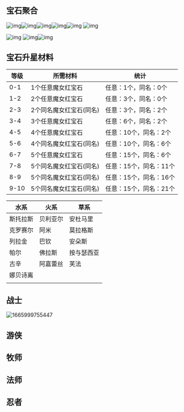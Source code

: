 ## 宝石聚合



![img](file:///https://tse1-mm.cn.bing.net/th/id/OET.625a2360156145f3a3d504c50bdd749e?w=272&h=272&c=7&rs=1&o=5&dpr=1.3&pid=1.9)![img](file:///C:/Users/18890/AppData/Local/Temp/msohtmlclip1/01/clip_image004.jpg)![img](file:///C:/Users/18890/AppData/Local/Temp/msohtmlclip1/01/clip_image006.jpg)![img](file:///C:/Users/18890/AppData/Local/Temp/msohtmlclip1/01/clip_image008.jpg)![img](file:///C:/Users/18890/AppData/Local/Temp/msohtmlclip1/01/clip_image010.jpg) ![img](file:///C:/Users/18890/AppData/Local/Temp/msohtmlclip1/01/clip_image012.jpg)

![img](file:///C:/Users/18890/AppData/Local/Temp/msohtmlclip1/01/clip_image014.jpg) ![img](file:///C:/Users/18890/AppData/Local/Temp/msohtmlclip1/01/clip_image016.jpg)![img](file:///C:/Users/18890/AppData/Local/Temp/msohtmlclip1/01/clip_image018.jpg)

 

## 宝石升星材料

| 等级 | 所需材料                | 统计                   |
| ---- | ----------------------- | ---------------------- |
| 0-1  | 1个任意魔女红宝石       | 任意：1个，同名：0个   |
| 1-2  | 2个任意魔女红宝石       | 任意：3个，同名：0个   |
| 2-3  | 2个同名魔女红宝石(同名) | 任意：3个，同名：2个   |
| 3-4  | 3个任意魔女红宝石       | 任意：6个，同名：2个   |
| 4-5  | 4个任意魔女红宝石       | 任意：10个，同名：2个  |
| 5-6  | 4个同名魔女红宝石(同名) | 任意：10个，同名：6个  |
| 6-7  | 5个任意魔女红宝石       | 任意：15个，同名：6个  |
| 7-8  | 5个同名魔女红宝石(同名) | 任意：15个，同名：11个 |
| 8-9  | 5个同名魔女红宝石(同名) | 任意：15个，同名：16个 |
| 9-10 | 5个同名魔女红宝石(同名) | 任意：15个，同名：21个 |

 

 

| 水系     | 火系     | 草系       |
| -------- | -------- | ---------- |
| 斯托拉斯 | 贝利亚尔 | 安杜马里   |
| 克罗赛尔 | 阿米     | 莫拉格斯   |
| 列拉金   | 巴钦     | 安朵斯     |
| 帕尔     | 佛拉斯   | 按与瑟西亚 |
| 古辛     | 阿嘉蕾丝 | 芙法       |
| 娜贝诗离 |          |            |
|          |          |            |

 

 





## 战士

![1665999755447](C:\Users\18890\AppData\Roaming\Typora\typora-user-images\1665999755447.png)









## 游侠



## 牧师



## 法师



## 忍者

